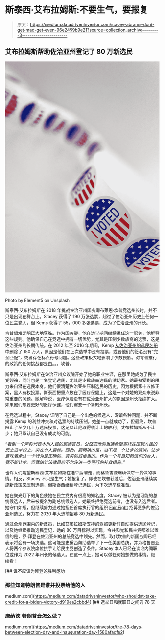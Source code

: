 # 斯泰西·艾布拉姆斯:不要生气，要报复

> 原文：<https://medium.datadriveninvestor.com/stacey-abrams-dont-get-mad-get-even-96e2459b9e21?source=collection_archive---------3----------------------->

## 艾布拉姆斯帮助佐治亚州登记了 80 万新选民

![](img/f6c6e17bc00fc2168ad29c14c968b730.png)

Photo by Element5 on Unsplash

斯泰西·艾布拉姆斯在 2018 年挑战佐治亚州国务卿布莱恩·坎普竞选州长时，并不只是出现在舞台上。Stacey 获得了 190 万张选票，超过了佐治亚州历史上任何一位民主党人，但 Kemp 获得了 55，000 多张选票，成为了佐治亚州的州长。

肯普很难光明正大地获胜。作为国务卿，他在选举期间继续担任这一职务，他解释这些规则。他确保自己在竞选中拥有一切优势，尤其是压制少数族裔的选票，这是佐治亚州的长期传统。在 2012 年至 2016 年期间，Kemp [从佐治亚州的选民名册](https://www.brennancenter.org/our-work/analysis-opinion/whats-matter-georgia)中删除了 150 万人，原因是他们在上次选举中没有投票，或者他们的签名没有“完全匹配”，或者存在标点符号问题。这些政策极大地影响了少数民族。对肯普推行的政策的任何挑战都是由。。。坎普。

斯泰西·艾布拉姆斯在佐治亚州众议院开始了她的职业生涯，在那里她成为了民主党领袖，同时也是一名登记选民，尤其是少数族裔选民的活动家。她最初受到的阻力来自潜在选民本身。他们很清楚佐治亚州压制选民的历史，因为根据第十五修正案，黑人有权投票。斯泰西把重点放在了医疗保健上，这是一个对她的观众来说非常重要的问题。她解释说，医疗保险没有在佐治亚州扩大的原因是州长拒绝扩大。如果他们想要更好的医疗保健，他们需要一个新的州长。

在竞选过程中，Stacey 证明了自己是一个出色的候选人，深谙各种问题，并不断揭露 Kemp 的利益冲突和对选票的持续压制。她差一点就成功了，但最终，坎普阻止了至少几十万选民投票，这足以让他取得统计上的胜利。艾布拉姆斯从不让步；她只承认自己没有成功的可能。

*“看到一个声称代表本州人民的民选官员，公然把他的当选希望寄托在压制人民的民主选举权上，实在令人震惊。因此，要明确的是，这不是一个让步的演讲。让步意味着承认一个行为是正确的、真实的或恰当的。作为一个有良知和信仰的女人，我不能让步。但我估计法律目前不允许进一步可行的补救措施。”*

也许人们期望斯泰西·艾布拉姆斯在选举后溜走，而格鲁吉亚继续做它一贯做的事情。相反，Stacey 不只是生气；她报复了。即使在坎普获胜后，佐治亚州继续实施新政策来压制选票，但斯泰西继续登记选民，为下次选举做准备。

她在聚光灯下的角色使她在民主党内有很高的知名度。Stacey 被认为是可能的总统候选人，后来被提名为副总统候选人。她最终拒绝竞选前者，也没有入选后者。她守口如瓶，但继续努力通过她担任首席执行官的组织 [Fair Fight](https://fairfight.com/about-fair-fight/) 招募更多的佐治亚州选民，努力在 2020 年大选前招募 80 万新选民。

通过全州范围内的新政策，比如艾布拉姆斯支持的驾照更新时自动提供选民登记，以及她继续推动选民登记，她的 80 万目标得以实现。令共和党和民主党都难以置信的是，乔·拜登在佐治亚州的总统竞选中领先。然而，取代坎普的新国务卿已经表示将会有一场决选。这可能是史黛西帮助选举了下一任美国总统，并为格鲁吉亚人将两个参议院席位拱手让给民主党创造了条件。Stacey 本人已经在谈论内阁职位或作为 2022 年州长的候选人。在这一点上，她可以做任何她想做的事情。继续看！

[](https://medium.com/datadriveninvestor/who-shouldnt-take-credit-for-a-biden-victory-d919ea2cbbd4) [## 谁不应该为拜登的胜利邀功

### 那些知道特朗普是谁并投票给他的人

medium.com](https://medium.com/datadriveninvestor/who-shouldnt-take-credit-for-a-biden-victory-d919ea2cbbd4) [](https://medium.com/datadriveninvestor/the-78-days-between-election-day-and-inauguration-day-1580afadfe2) [## 选举日和就职日之间的 78 天

### 唐纳德·特朗普会怎么做？

medium.com](https://medium.com/datadriveninvestor/the-78-days-between-election-day-and-inauguration-day-1580afadfe2)